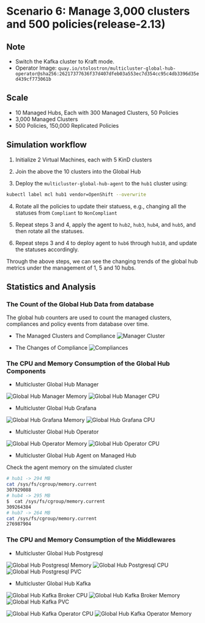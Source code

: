 # Scenario 6: Manage 3,000 clusters and 500 policies(release-2.13)

## Note

- Switch the Kafka cluster to Kraft mode.
- Operator Image:  `quay.io/stolostron/multicluster-global-hub-operator@sha256:26217377636f37d407dfeb03a553ec7d354cc95c4db3396d35ed439cf773061b`

## Scale

- 10 Managed Hubs, Each with 300 Managed Clusters, 50 Policies
- 3,000 Managed Clusters
- 500 Policies, 150,000 Replicated Policies

## Simulation workflow

1. Initialize 2 Virtual Machines, each with 5 KinD clusters

2. Join the above the 10 clusters into the Global Hub

3. Deploy the `multicluster-global-hub-agent` to the `hub1` cluster using:

  ```bash
  kubectl label mcl hub1 vendor=OpenShift --overwrite
  ```

4. Rotate all the policies to update their statuess, e.g., changing all the statuses from `Compliant` to `NonCompliant`

5. Repeat steps 3 and 4, apply the agent to `hub2`, `hub3`, `hub4`, and `hub5`, and then rotate all the statuses.

6. Repeat steps 3 and 4 to deploy agent to `hub6` through `hub10`, and update the statuses accordingly.

Through the above steps, we can see the changing trends of the global hub metrics under the management of 1, 5 and 10 hubs.

## Statistics and Analysis

### The Count of the Global Hub Data from database

The global hub counters are used to count the managed clusters, compliances and policy events from database over time. 

- The Managed Clusters and Compliance
![Manager Cluster](./images/6-count-initialization.png)

- The Changes of Compliance
![Compliances](./images/6-count-compliance.png)

### The CPU and Memory Consumption of the Global Hub Components

- Multicluster Global Hub Manager

![Global Hub Manager Memory](./images/6-manager-memory-usage.png)
![Global Hub Manager CPU](./images/6-manager-cpu-usage.png)

- Multicluster Global Hub Grafana

![Global Hub Grafana Memory](./images/6-grafana-memory-usage.png)
![Global Hub Grafana CPU](./images/6-grafana-cpu-usage.png)

- Multicluster Global Hub Operator

![Global Hub Operator Memory](./images/6-global-hub-operator-memory-usage.png)
![Global Hub Operator CPU](./images/6-global-hub-operator-cpu-usage.png)

- Multicluster Global Hub Agent on Managed Hub

<!-- ![Global Hub Agent CPU](./images/2-agent-cpu-usage.png)
![Global Hub Agent Memory](./images/2-agent-memory-usage.png) -->

Check the agent memory on the simulated cluster

```bash
# hub1 -> 294 MB
cat /sys/fs/cgroup/memory.current
307929088
# hub4 -> 295 MB
$  cat /sys/fs/cgroup/memory.current
309264384
# hub7 -> 264 MB
cat /sys/fs/cgroup/memory.current
276987904
```

### The CPU and Memory Consumption of the Middlewares

- Multicluster Global Hub Postgresql

![Global Hub Postgresql Memory](./images/6-postgresql-memory-usage.png)
![Global Hub Postgresql CPU](./images/6-postgresql-cpu-usage.png)
![Global Hub Postgresql PVC](./images/6-postgresql-pvc-usage.png)

- Multicluster Global Hub Kafka

![Global Hub Kafka Broker CPU](./images/6-kafka-broker-cpu-usage.png)
![Global Hub Kafka Broker Memory](./images/6-kafka-broker-memory-usage.png)
![Global Hub Kafka PVC](./images/6-kafka-pvc-usage.png)

![Global Hub Kafka Operator CPU](./images/6-kafka-operator-cpu-usage.png)
![Global Hub Kafka Operator Memory](./images/6-kafka-operator-memory-usage.png)

